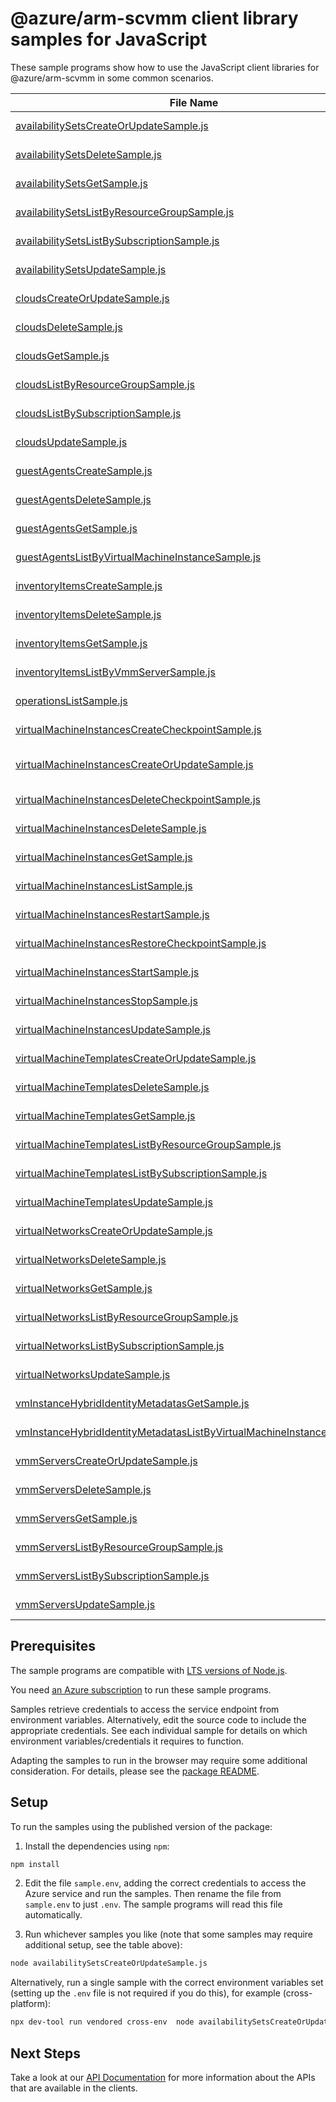 # @azure/arm-scvmm client library samples for JavaScript

These sample programs show how to use the JavaScript client libraries for @azure/arm-scvmm in some common scenarios.

| **File Name**                                                                                                                                 | **Description**                                                                                                                                                                                                                               |
| --------------------------------------------------------------------------------------------------------------------------------------------- | --------------------------------------------------------------------------------------------------------------------------------------------------------------------------------------------------------------------------------------------- |
| [availabilitySetsCreateOrUpdateSample.js][availabilitysetscreateorupdatesample]                                                               | onboards the ScVmm availability set as an Azure resource. x-ms-original-file: 2025-03-13/AvailabilitySets_CreateOrUpdate_MaximumSet_Gen.json                                                                                                  |
| [availabilitySetsDeleteSample.js][availabilitysetsdeletesample]                                                                               | deregisters the ScVmm availability set from Azure. x-ms-original-file: 2025-03-13/AvailabilitySets_Delete_MaximumSet_Gen.json                                                                                                                 |
| [availabilitySetsGetSample.js][availabilitysetsgetsample]                                                                                     | implements AvailabilitySet GET method. x-ms-original-file: 2025-03-13/AvailabilitySets_Get_MaximumSet_Gen.json                                                                                                                                |
| [availabilitySetsListByResourceGroupSample.js][availabilitysetslistbyresourcegroupsample]                                                     | list of AvailabilitySets in a resource group. x-ms-original-file: 2025-03-13/AvailabilitySets_ListByResourceGroup_MaximumSet_Gen.json                                                                                                         |
| [availabilitySetsListBySubscriptionSample.js][availabilitysetslistbysubscriptionsample]                                                       | list of AvailabilitySets in a subscription. x-ms-original-file: 2025-03-13/AvailabilitySets_ListBySubscription_MaximumSet_Gen.json                                                                                                            |
| [availabilitySetsUpdateSample.js][availabilitysetsupdatesample]                                                                               | updates the AvailabilitySets resource. x-ms-original-file: 2025-03-13/AvailabilitySets_Update_MaximumSet_Gen.json                                                                                                                             |
| [cloudsCreateOrUpdateSample.js][cloudscreateorupdatesample]                                                                                   | onboards the ScVmm fabric cloud as an Azure cloud resource. x-ms-original-file: 2025-03-13/Clouds_CreateOrUpdate_MaximumSet_Gen.json                                                                                                          |
| [cloudsDeleteSample.js][cloudsdeletesample]                                                                                                   | deregisters the ScVmm fabric cloud from Azure. x-ms-original-file: 2025-03-13/Clouds_Delete_MaximumSet_Gen.json                                                                                                                               |
| [cloudsGetSample.js][cloudsgetsample]                                                                                                         | implements Cloud GET method. x-ms-original-file: 2025-03-13/Clouds_Get_MaximumSet_Gen.json                                                                                                                                                    |
| [cloudsListByResourceGroupSample.js][cloudslistbyresourcegroupsample]                                                                         | list of Clouds in a resource group. x-ms-original-file: 2025-03-13/Clouds_ListByResourceGroup_MaximumSet_Gen.json                                                                                                                             |
| [cloudsListBySubscriptionSample.js][cloudslistbysubscriptionsample]                                                                           | list of Clouds in a subscription. x-ms-original-file: 2025-03-13/Clouds_ListBySubscription_MaximumSet_Gen.json                                                                                                                                |
| [cloudsUpdateSample.js][cloudsupdatesample]                                                                                                   | updates the Clouds resource. x-ms-original-file: 2025-03-13/Clouds_Update_MaximumSet_Gen.json                                                                                                                                                 |
| [guestAgentsCreateSample.js][guestagentscreatesample]                                                                                         | create Or Update GuestAgent. x-ms-original-file: 2025-03-13/GuestAgents_Create_MaximumSet_Gen.json                                                                                                                                            |
| [guestAgentsDeleteSample.js][guestagentsdeletesample]                                                                                         | implements GuestAgent DELETE method. x-ms-original-file: 2025-03-13/GuestAgents_Delete_MaximumSet_Gen.json                                                                                                                                    |
| [guestAgentsGetSample.js][guestagentsgetsample]                                                                                               | implements GuestAgent GET method. x-ms-original-file: 2025-03-13/GuestAgents_Get_MaximumSet_Gen.json                                                                                                                                          |
| [guestAgentsListByVirtualMachineInstanceSample.js][guestagentslistbyvirtualmachineinstancesample]                                             | returns the list of GuestAgent of the given vm. x-ms-original-file: 2025-03-13/GuestAgents_ListByVirtualMachineInstance_MaximumSet_Gen.json                                                                                                   |
| [inventoryItemsCreateSample.js][inventoryitemscreatesample]                                                                                   | create Or Update InventoryItem. x-ms-original-file: 2025-03-13/InventoryItems_Create_MaximumSet_Gen.json                                                                                                                                      |
| [inventoryItemsDeleteSample.js][inventoryitemsdeletesample]                                                                                   | deletes an inventoryItem. x-ms-original-file: 2025-03-13/InventoryItems_Delete_MaximumSet_Gen.json                                                                                                                                            |
| [inventoryItemsGetSample.js][inventoryitemsgetsample]                                                                                         | shows an inventory item. x-ms-original-file: 2025-03-13/InventoryItems_Get_MaximumSet_Gen.json                                                                                                                                                |
| [inventoryItemsListByVmmServerSample.js][inventoryitemslistbyvmmserversample]                                                                 | returns the list of inventoryItems in the given VmmServer. x-ms-original-file: 2025-03-13/InventoryItems_ListByVmmServer_MaximumSet_Gen.json                                                                                                  |
| [operationsListSample.js][operationslistsample]                                                                                               | list the operations for the provider x-ms-original-file: 2025-03-13/Operations_List_MaximumSet_Gen.json                                                                                                                                       |
| [virtualMachineInstancesCreateCheckpointSample.js][virtualmachineinstancescreatecheckpointsample]                                             | creates a checkpoint in virtual machine instance. x-ms-original-file: 2025-03-13/VirtualMachineInstances_CreateCheckpoint_MaximumSet_Gen.json                                                                                                 |
| [virtualMachineInstancesCreateOrUpdateSample.js][virtualmachineinstancescreateorupdatesample]                                                 | the operation to create or update a virtual machine instance. Please note some properties can be set only during virtual machine instance creation. x-ms-original-file: 2025-03-13/VirtualMachineInstances_CreateOrUpdate_MaximumSet_Gen.json |
| [virtualMachineInstancesDeleteCheckpointSample.js][virtualmachineinstancesdeletecheckpointsample]                                             | deletes a checkpoint in virtual machine instance. x-ms-original-file: 2025-03-13/VirtualMachineInstances_DeleteCheckpoint_MaximumSet_Gen.json                                                                                                 |
| [virtualMachineInstancesDeleteSample.js][virtualmachineinstancesdeletesample]                                                                 | the operation to delete a virtual machine instance. x-ms-original-file: 2025-03-13/VirtualMachineInstances_Delete_MaximumSet_Gen.json                                                                                                         |
| [virtualMachineInstancesGetSample.js][virtualmachineinstancesgetsample]                                                                       | retrieves information about a virtual machine instance. x-ms-original-file: 2025-03-13/VirtualMachineInstances_Get_MaximumSet_Gen.json                                                                                                        |
| [virtualMachineInstancesListSample.js][virtualmachineinstanceslistsample]                                                                     | lists all of the virtual machine instances within the specified parent resource. x-ms-original-file: 2025-03-13/VirtualMachineInstances_List_MaximumSet_Gen.json                                                                              |
| [virtualMachineInstancesRestartSample.js][virtualmachineinstancesrestartsample]                                                               | the operation to restart a virtual machine instance. x-ms-original-file: 2025-03-13/VirtualMachineInstances_Restart_MaximumSet_Gen.json                                                                                                       |
| [virtualMachineInstancesRestoreCheckpointSample.js][virtualmachineinstancesrestorecheckpointsample]                                           | restores to a checkpoint in virtual machine instance. x-ms-original-file: 2025-03-13/VirtualMachineInstances_RestoreCheckpoint_MaximumSet_Gen.json                                                                                            |
| [virtualMachineInstancesStartSample.js][virtualmachineinstancesstartsample]                                                                   | the operation to start a virtual machine instance. x-ms-original-file: 2025-03-13/VirtualMachineInstances_Start_MaximumSet_Gen.json                                                                                                           |
| [virtualMachineInstancesStopSample.js][virtualmachineinstancesstopsample]                                                                     | the operation to power off (stop) a virtual machine instance. x-ms-original-file: 2025-03-13/VirtualMachineInstances_Stop_MaximumSet_Gen.json                                                                                                 |
| [virtualMachineInstancesUpdateSample.js][virtualmachineinstancesupdatesample]                                                                 | the operation to update a virtual machine instance. x-ms-original-file: 2025-03-13/VirtualMachineInstances_Update_MaximumSet_Gen.json                                                                                                         |
| [virtualMachineTemplatesCreateOrUpdateSample.js][virtualmachinetemplatescreateorupdatesample]                                                 | onboards the ScVmm VM Template as an Azure VM Template resource. x-ms-original-file: 2025-03-13/VirtualMachineTemplates_CreateOrUpdate_MaximumSet_Gen.json                                                                                    |
| [virtualMachineTemplatesDeleteSample.js][virtualmachinetemplatesdeletesample]                                                                 | deregisters the ScVmm VM Template from Azure. x-ms-original-file: 2025-03-13/VirtualMachineTemplates_Delete_MaximumSet_Gen.json                                                                                                               |
| [virtualMachineTemplatesGetSample.js][virtualmachinetemplatesgetsample]                                                                       | implements VirtualMachineTemplate GET method. x-ms-original-file: 2025-03-13/VirtualMachineTemplates_Get_MaximumSet_Gen.json                                                                                                                  |
| [virtualMachineTemplatesListByResourceGroupSample.js][virtualmachinetemplateslistbyresourcegroupsample]                                       | list of VirtualMachineTemplates in a resource group. x-ms-original-file: 2025-03-13/VirtualMachineTemplates_ListByResourceGroup_MaximumSet_Gen.json                                                                                           |
| [virtualMachineTemplatesListBySubscriptionSample.js][virtualmachinetemplateslistbysubscriptionsample]                                         | list of VirtualMachineTemplates in a subscription. x-ms-original-file: 2025-03-13/VirtualMachineTemplates_ListBySubscription_MaximumSet_Gen.json                                                                                              |
| [virtualMachineTemplatesUpdateSample.js][virtualmachinetemplatesupdatesample]                                                                 | updates the VirtualMachineTemplate resource. x-ms-original-file: 2025-03-13/VirtualMachineTemplates_Update_MaximumSet_Gen.json                                                                                                                |
| [virtualNetworksCreateOrUpdateSample.js][virtualnetworkscreateorupdatesample]                                                                 | onboards the ScVmm virtual network as an Azure virtual network resource. x-ms-original-file: 2025-03-13/VirtualNetworks_CreateOrUpdate_MaximumSet_Gen.json                                                                                    |
| [virtualNetworksDeleteSample.js][virtualnetworksdeletesample]                                                                                 | deregisters the ScVmm virtual network from Azure. x-ms-original-file: 2025-03-13/VirtualNetworks_Delete_MaximumSet_Gen.json                                                                                                                   |
| [virtualNetworksGetSample.js][virtualnetworksgetsample]                                                                                       | implements VirtualNetwork GET method. x-ms-original-file: 2025-03-13/VirtualNetworks_Get_MaximumSet_Gen.json                                                                                                                                  |
| [virtualNetworksListByResourceGroupSample.js][virtualnetworkslistbyresourcegroupsample]                                                       | list of VirtualNetworks in a resource group. x-ms-original-file: 2025-03-13/VirtualNetworks_ListByResourceGroup_MaximumSet_Gen.json                                                                                                           |
| [virtualNetworksListBySubscriptionSample.js][virtualnetworkslistbysubscriptionsample]                                                         | list of VirtualNetworks in a subscription. x-ms-original-file: 2025-03-13/VirtualNetworks_ListBySubscription_MaximumSet_Gen.json                                                                                                              |
| [virtualNetworksUpdateSample.js][virtualnetworksupdatesample]                                                                                 | updates the VirtualNetworks resource. x-ms-original-file: 2025-03-13/VirtualNetworks_Update_MaximumSet_Gen.json                                                                                                                               |
| [vmInstanceHybridIdentityMetadatasGetSample.js][vminstancehybrididentitymetadatasgetsample]                                                   | implements HybridIdentityMetadata GET method. x-ms-original-file: 2025-03-13/VmInstanceHybridIdentityMetadatas_Get_MaximumSet_Gen.json                                                                                                        |
| [vmInstanceHybridIdentityMetadatasListByVirtualMachineInstanceSample.js][vminstancehybrididentitymetadataslistbyvirtualmachineinstancesample] | returns the list of HybridIdentityMetadata of the given VM. x-ms-original-file: 2025-03-13/VmInstanceHybridIdentityMetadatas_ListByVirtualMachineInstance_MaximumSet_Gen.json                                                                 |
| [vmmServersCreateOrUpdateSample.js][vmmserverscreateorupdatesample]                                                                           | onboards the SCVmm fabric as an Azure VmmServer resource. x-ms-original-file: 2025-03-13/VmmServers_CreateOrUpdate_MaximumSet_Gen.json                                                                                                        |
| [vmmServersDeleteSample.js][vmmserversdeletesample]                                                                                           | removes the SCVmm fabric from Azure. x-ms-original-file: 2025-03-13/VmmServers_Delete_MaximumSet_Gen.json                                                                                                                                     |
| [vmmServersGetSample.js][vmmserversgetsample]                                                                                                 | implements VmmServer GET method. x-ms-original-file: 2025-03-13/VmmServers_Get_MaximumSet_Gen.json                                                                                                                                            |
| [vmmServersListByResourceGroupSample.js][vmmserverslistbyresourcegroupsample]                                                                 | list of VmmServers in a resource group. x-ms-original-file: 2025-03-13/VmmServers_ListByResourceGroup_MaximumSet_Gen.json                                                                                                                     |
| [vmmServersListBySubscriptionSample.js][vmmserverslistbysubscriptionsample]                                                                   | list of VmmServers in a subscription. x-ms-original-file: 2025-03-13/VmmServers_ListBySubscription_MaximumSet_Gen.json                                                                                                                        |
| [vmmServersUpdateSample.js][vmmserversupdatesample]                                                                                           | updates the VmmServers resource. x-ms-original-file: 2025-03-13/VmmServers_Update_MaximumSet_Gen.json                                                                                                                                         |

## Prerequisites

The sample programs are compatible with [LTS versions of Node.js](https://github.com/nodejs/release#release-schedule).

You need [an Azure subscription][freesub] to run these sample programs.

Samples retrieve credentials to access the service endpoint from environment variables. Alternatively, edit the source code to include the appropriate credentials. See each individual sample for details on which environment variables/credentials it requires to function.

Adapting the samples to run in the browser may require some additional consideration. For details, please see the [package README][package].

## Setup

To run the samples using the published version of the package:

1. Install the dependencies using `npm`:

```bash
npm install
```

2. Edit the file `sample.env`, adding the correct credentials to access the Azure service and run the samples. Then rename the file from `sample.env` to just `.env`. The sample programs will read this file automatically.

3. Run whichever samples you like (note that some samples may require additional setup, see the table above):

```bash
node availabilitySetsCreateOrUpdateSample.js
```

Alternatively, run a single sample with the correct environment variables set (setting up the `.env` file is not required if you do this), for example (cross-platform):

```bash
npx dev-tool run vendored cross-env  node availabilitySetsCreateOrUpdateSample.js
```

## Next Steps

Take a look at our [API Documentation][apiref] for more information about the APIs that are available in the clients.

[availabilitysetscreateorupdatesample]: https://github.com/Azure/azure-sdk-for-js/blob/main/sdk/scvmm/arm-scvmm/samples/v1/javascript/availabilitySetsCreateOrUpdateSample.js
[availabilitysetsdeletesample]: https://github.com/Azure/azure-sdk-for-js/blob/main/sdk/scvmm/arm-scvmm/samples/v1/javascript/availabilitySetsDeleteSample.js
[availabilitysetsgetsample]: https://github.com/Azure/azure-sdk-for-js/blob/main/sdk/scvmm/arm-scvmm/samples/v1/javascript/availabilitySetsGetSample.js
[availabilitysetslistbyresourcegroupsample]: https://github.com/Azure/azure-sdk-for-js/blob/main/sdk/scvmm/arm-scvmm/samples/v1/javascript/availabilitySetsListByResourceGroupSample.js
[availabilitysetslistbysubscriptionsample]: https://github.com/Azure/azure-sdk-for-js/blob/main/sdk/scvmm/arm-scvmm/samples/v1/javascript/availabilitySetsListBySubscriptionSample.js
[availabilitysetsupdatesample]: https://github.com/Azure/azure-sdk-for-js/blob/main/sdk/scvmm/arm-scvmm/samples/v1/javascript/availabilitySetsUpdateSample.js
[cloudscreateorupdatesample]: https://github.com/Azure/azure-sdk-for-js/blob/main/sdk/scvmm/arm-scvmm/samples/v1/javascript/cloudsCreateOrUpdateSample.js
[cloudsdeletesample]: https://github.com/Azure/azure-sdk-for-js/blob/main/sdk/scvmm/arm-scvmm/samples/v1/javascript/cloudsDeleteSample.js
[cloudsgetsample]: https://github.com/Azure/azure-sdk-for-js/blob/main/sdk/scvmm/arm-scvmm/samples/v1/javascript/cloudsGetSample.js
[cloudslistbyresourcegroupsample]: https://github.com/Azure/azure-sdk-for-js/blob/main/sdk/scvmm/arm-scvmm/samples/v1/javascript/cloudsListByResourceGroupSample.js
[cloudslistbysubscriptionsample]: https://github.com/Azure/azure-sdk-for-js/blob/main/sdk/scvmm/arm-scvmm/samples/v1/javascript/cloudsListBySubscriptionSample.js
[cloudsupdatesample]: https://github.com/Azure/azure-sdk-for-js/blob/main/sdk/scvmm/arm-scvmm/samples/v1/javascript/cloudsUpdateSample.js
[guestagentscreatesample]: https://github.com/Azure/azure-sdk-for-js/blob/main/sdk/scvmm/arm-scvmm/samples/v1/javascript/guestAgentsCreateSample.js
[guestagentsdeletesample]: https://github.com/Azure/azure-sdk-for-js/blob/main/sdk/scvmm/arm-scvmm/samples/v1/javascript/guestAgentsDeleteSample.js
[guestagentsgetsample]: https://github.com/Azure/azure-sdk-for-js/blob/main/sdk/scvmm/arm-scvmm/samples/v1/javascript/guestAgentsGetSample.js
[guestagentslistbyvirtualmachineinstancesample]: https://github.com/Azure/azure-sdk-for-js/blob/main/sdk/scvmm/arm-scvmm/samples/v1/javascript/guestAgentsListByVirtualMachineInstanceSample.js
[inventoryitemscreatesample]: https://github.com/Azure/azure-sdk-for-js/blob/main/sdk/scvmm/arm-scvmm/samples/v1/javascript/inventoryItemsCreateSample.js
[inventoryitemsdeletesample]: https://github.com/Azure/azure-sdk-for-js/blob/main/sdk/scvmm/arm-scvmm/samples/v1/javascript/inventoryItemsDeleteSample.js
[inventoryitemsgetsample]: https://github.com/Azure/azure-sdk-for-js/blob/main/sdk/scvmm/arm-scvmm/samples/v1/javascript/inventoryItemsGetSample.js
[inventoryitemslistbyvmmserversample]: https://github.com/Azure/azure-sdk-for-js/blob/main/sdk/scvmm/arm-scvmm/samples/v1/javascript/inventoryItemsListByVmmServerSample.js
[operationslistsample]: https://github.com/Azure/azure-sdk-for-js/blob/main/sdk/scvmm/arm-scvmm/samples/v1/javascript/operationsListSample.js
[virtualmachineinstancescreatecheckpointsample]: https://github.com/Azure/azure-sdk-for-js/blob/main/sdk/scvmm/arm-scvmm/samples/v1/javascript/virtualMachineInstancesCreateCheckpointSample.js
[virtualmachineinstancescreateorupdatesample]: https://github.com/Azure/azure-sdk-for-js/blob/main/sdk/scvmm/arm-scvmm/samples/v1/javascript/virtualMachineInstancesCreateOrUpdateSample.js
[virtualmachineinstancesdeletecheckpointsample]: https://github.com/Azure/azure-sdk-for-js/blob/main/sdk/scvmm/arm-scvmm/samples/v1/javascript/virtualMachineInstancesDeleteCheckpointSample.js
[virtualmachineinstancesdeletesample]: https://github.com/Azure/azure-sdk-for-js/blob/main/sdk/scvmm/arm-scvmm/samples/v1/javascript/virtualMachineInstancesDeleteSample.js
[virtualmachineinstancesgetsample]: https://github.com/Azure/azure-sdk-for-js/blob/main/sdk/scvmm/arm-scvmm/samples/v1/javascript/virtualMachineInstancesGetSample.js
[virtualmachineinstanceslistsample]: https://github.com/Azure/azure-sdk-for-js/blob/main/sdk/scvmm/arm-scvmm/samples/v1/javascript/virtualMachineInstancesListSample.js
[virtualmachineinstancesrestartsample]: https://github.com/Azure/azure-sdk-for-js/blob/main/sdk/scvmm/arm-scvmm/samples/v1/javascript/virtualMachineInstancesRestartSample.js
[virtualmachineinstancesrestorecheckpointsample]: https://github.com/Azure/azure-sdk-for-js/blob/main/sdk/scvmm/arm-scvmm/samples/v1/javascript/virtualMachineInstancesRestoreCheckpointSample.js
[virtualmachineinstancesstartsample]: https://github.com/Azure/azure-sdk-for-js/blob/main/sdk/scvmm/arm-scvmm/samples/v1/javascript/virtualMachineInstancesStartSample.js
[virtualmachineinstancesstopsample]: https://github.com/Azure/azure-sdk-for-js/blob/main/sdk/scvmm/arm-scvmm/samples/v1/javascript/virtualMachineInstancesStopSample.js
[virtualmachineinstancesupdatesample]: https://github.com/Azure/azure-sdk-for-js/blob/main/sdk/scvmm/arm-scvmm/samples/v1/javascript/virtualMachineInstancesUpdateSample.js
[virtualmachinetemplatescreateorupdatesample]: https://github.com/Azure/azure-sdk-for-js/blob/main/sdk/scvmm/arm-scvmm/samples/v1/javascript/virtualMachineTemplatesCreateOrUpdateSample.js
[virtualmachinetemplatesdeletesample]: https://github.com/Azure/azure-sdk-for-js/blob/main/sdk/scvmm/arm-scvmm/samples/v1/javascript/virtualMachineTemplatesDeleteSample.js
[virtualmachinetemplatesgetsample]: https://github.com/Azure/azure-sdk-for-js/blob/main/sdk/scvmm/arm-scvmm/samples/v1/javascript/virtualMachineTemplatesGetSample.js
[virtualmachinetemplateslistbyresourcegroupsample]: https://github.com/Azure/azure-sdk-for-js/blob/main/sdk/scvmm/arm-scvmm/samples/v1/javascript/virtualMachineTemplatesListByResourceGroupSample.js
[virtualmachinetemplateslistbysubscriptionsample]: https://github.com/Azure/azure-sdk-for-js/blob/main/sdk/scvmm/arm-scvmm/samples/v1/javascript/virtualMachineTemplatesListBySubscriptionSample.js
[virtualmachinetemplatesupdatesample]: https://github.com/Azure/azure-sdk-for-js/blob/main/sdk/scvmm/arm-scvmm/samples/v1/javascript/virtualMachineTemplatesUpdateSample.js
[virtualnetworkscreateorupdatesample]: https://github.com/Azure/azure-sdk-for-js/blob/main/sdk/scvmm/arm-scvmm/samples/v1/javascript/virtualNetworksCreateOrUpdateSample.js
[virtualnetworksdeletesample]: https://github.com/Azure/azure-sdk-for-js/blob/main/sdk/scvmm/arm-scvmm/samples/v1/javascript/virtualNetworksDeleteSample.js
[virtualnetworksgetsample]: https://github.com/Azure/azure-sdk-for-js/blob/main/sdk/scvmm/arm-scvmm/samples/v1/javascript/virtualNetworksGetSample.js
[virtualnetworkslistbyresourcegroupsample]: https://github.com/Azure/azure-sdk-for-js/blob/main/sdk/scvmm/arm-scvmm/samples/v1/javascript/virtualNetworksListByResourceGroupSample.js
[virtualnetworkslistbysubscriptionsample]: https://github.com/Azure/azure-sdk-for-js/blob/main/sdk/scvmm/arm-scvmm/samples/v1/javascript/virtualNetworksListBySubscriptionSample.js
[virtualnetworksupdatesample]: https://github.com/Azure/azure-sdk-for-js/blob/main/sdk/scvmm/arm-scvmm/samples/v1/javascript/virtualNetworksUpdateSample.js
[vminstancehybrididentitymetadatasgetsample]: https://github.com/Azure/azure-sdk-for-js/blob/main/sdk/scvmm/arm-scvmm/samples/v1/javascript/vmInstanceHybridIdentityMetadatasGetSample.js
[vminstancehybrididentitymetadataslistbyvirtualmachineinstancesample]: https://github.com/Azure/azure-sdk-for-js/blob/main/sdk/scvmm/arm-scvmm/samples/v1/javascript/vmInstanceHybridIdentityMetadatasListByVirtualMachineInstanceSample.js
[vmmserverscreateorupdatesample]: https://github.com/Azure/azure-sdk-for-js/blob/main/sdk/scvmm/arm-scvmm/samples/v1/javascript/vmmServersCreateOrUpdateSample.js
[vmmserversdeletesample]: https://github.com/Azure/azure-sdk-for-js/blob/main/sdk/scvmm/arm-scvmm/samples/v1/javascript/vmmServersDeleteSample.js
[vmmserversgetsample]: https://github.com/Azure/azure-sdk-for-js/blob/main/sdk/scvmm/arm-scvmm/samples/v1/javascript/vmmServersGetSample.js
[vmmserverslistbyresourcegroupsample]: https://github.com/Azure/azure-sdk-for-js/blob/main/sdk/scvmm/arm-scvmm/samples/v1/javascript/vmmServersListByResourceGroupSample.js
[vmmserverslistbysubscriptionsample]: https://github.com/Azure/azure-sdk-for-js/blob/main/sdk/scvmm/arm-scvmm/samples/v1/javascript/vmmServersListBySubscriptionSample.js
[vmmserversupdatesample]: https://github.com/Azure/azure-sdk-for-js/blob/main/sdk/scvmm/arm-scvmm/samples/v1/javascript/vmmServersUpdateSample.js
[apiref]: https://learn.microsoft.com/javascript/api/@azure/arm-scvmm?view=azure-node-preview
[freesub]: https://azure.microsoft.com/free/
[package]: https://github.com/Azure/azure-sdk-for-js/tree/main/sdk/scvmm/arm-scvmm/README.md
